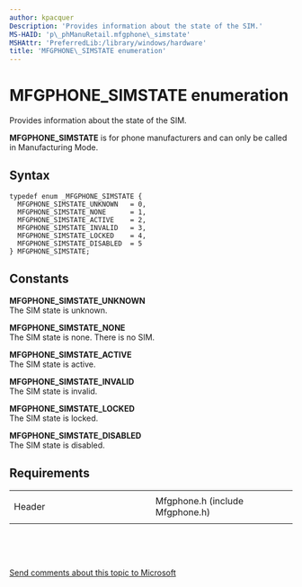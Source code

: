 ```yaml
---
author: kpacquer
Description: 'Provides information about the state of the SIM.'
MS-HAID: 'p\_phManuRetail.mfgphone\_simstate'
MSHAttr: 'PreferredLib:/library/windows/hardware'
title: 'MFGPHONE\_SIMSTATE enumeration'
---
```


# MFGPHONE\_SIMSTATE enumeration


Provides information about the state of the SIM.

**MFGPHONE\_SIMSTATE** is for phone manufacturers and can only be called in Manufacturing Mode.

Syntax
------

```ManagedCPlusPlus
typedef enum _MFGPHONE_SIMSTATE { 
  MFGPHONE_SIMSTATE_UNKNOWN   = 0,
  MFGPHONE_SIMSTATE_NONE      = 1,
  MFGPHONE_SIMSTATE_ACTIVE    = 2,
  MFGPHONE_SIMSTATE_INVALID   = 3,
  MFGPHONE_SIMSTATE_LOCKED    = 4,
  MFGPHONE_SIMSTATE_DISABLED  = 5
} MFGPHONE_SIMSTATE;
```

Constants
---------

<span id="MFGPHONE_SIMSTATE_UNKNOWN"></span><span id="mfgphone_simstate_unknown"></span>**MFGPHONE\_SIMSTATE\_UNKNOWN**  
The SIM state is unknown.

<span id="MFGPHONE_SIMSTATE_NONE"></span><span id="mfgphone_simstate_none"></span>**MFGPHONE\_SIMSTATE\_NONE**  
The SIM state is none. There is no SIM.

<span id="MFGPHONE_SIMSTATE_ACTIVE"></span><span id="mfgphone_simstate_active"></span>**MFGPHONE\_SIMSTATE\_ACTIVE**  
The SIM state is active.

<span id="MFGPHONE_SIMSTATE_INVALID"></span><span id="mfgphone_simstate_invalid"></span>**MFGPHONE\_SIMSTATE\_INVALID**  
The SIM state is invalid.

<span id="MFGPHONE_SIMSTATE_LOCKED"></span><span id="mfgphone_simstate_locked"></span>**MFGPHONE\_SIMSTATE\_LOCKED**  
The SIM state is locked.

<span id="MFGPHONE_SIMSTATE_DISABLED"></span><span id="mfgphone_simstate_disabled"></span>**MFGPHONE\_SIMSTATE\_DISABLED**  
The SIM state is disabled.

Requirements
------------

<table>
<colgroup>
<col width="50%" />
<col width="50%" />
</colgroup>
<tbody>
<tr class="odd">
<td align="left"><p>Header</p></td>
<td align="left">Mfgphone.h (include Mfgphone.h)</td>
</tr>
</tbody>
</table>

 

 

[Send comments about this topic to Microsoft](mailto:wsddocfb@microsoft.com?subject=Documentation%20feedback%20%5Bp_phManuRetail\p_phManuRetail%5D:%20MFGPHONE_SIMSTATE%20enumeration%20%20RELEASE:%20%284/11/2016%29&body=%0A%0APRIVACY%20STATEMENT%0A%0AWe%20use%20your%20feedback%20to%20improve%20the%20documentation.%20We%20don't%20use%20your%20email%20address%20for%20any%20other%20purpose,%20and%20we'll%20remove%20your%20email%20address%20from%20our%20system%20after%20the%20issue%20that%20you're%20reporting%20is%20fixed.%20While%20we're%20working%20to%20fix%20this%20issue,%20we%20might%20send%20you%20an%20email%20message%20to%20ask%20for%20more%20info.%20Later,%20we%20might%20also%20send%20you%20an%20email%20message%20to%20let%20you%20know%20that%20we've%20addressed%20your%20feedback.%0A%0AFor%20more%20info%20about%20Microsoft's%20privacy%20policy,%20see%20http://privacy.microsoft.com/default.aspx. "Send comments about this topic to Microsoft")



